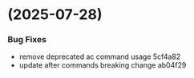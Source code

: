 #  (2025-07-28)


### Bug Fixes

* remove deprecated ac command usage 5cf4a82
* update after commands breaking change ab04f29



